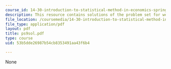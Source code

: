 ```yaml
---
course_id: 14-30-introduction-to-statistical-method-in-economics-spring-2006
description: This resource contains solutions of the problem set for week 9.
file_location: /coursemedia/14-30-introduction-to-statistical-method-in-economics-spring-2006/53b5dde26987b54cb8353491aa43f6b4_ps9sol.pdf
file_type: application/pdf
layout: pdf
title: ps9sol.pdf
type: course
uid: 53b5dde26987b54cb8353491aa43f6b4

---
```

None